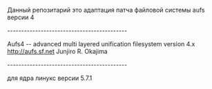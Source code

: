 
Данный репозитарий это адаптация патча файловой системы aufs версии 4 

*-------------------------------------------*

Aufs4 -- advanced multi layered unification filesystem version 4.x
http://aufs.sf.net
Junjiro R. Okajima

*-------------------------------------------*

для ядра линукс версии 5.7.1
